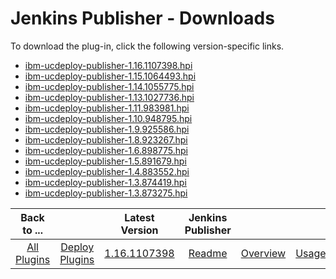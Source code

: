 
# Jenkins Publisher - Downloads

To download the plug-in, click the following version-specific links.

- [ibm-ucdeploy-publisher-1.16.1107398.hpi](https://raw.githubusercontent.com/UrbanCode/IBM-UCD-PLUGINS/main/files/jenkins-ud-plugin/ibm-ucdeploy-publisher-1.16.1107398.hpi)
- [ibm-ucdeploy-publisher-1.15.1064493.hpi](https://raw.githubusercontent.com/UrbanCode/IBM-UCD-PLUGINS/main/files/jenkins-ud-plugin/ibm-ucdeploy-publisher-1.15.1064493.hpi)
- [ibm-ucdeploy-publisher-1.14.1055775.hpi](https://raw.githubusercontent.com/UrbanCode/IBM-UCD-PLUGINS/main/files/jenkins-ud-plugin/ibm-ucdeploy-publisher-1.14.1055775.hpi)
- [ibm-ucdeploy-publisher-1.13.1027736.hpi](https://raw.githubusercontent.com/UrbanCode/IBM-UCD-PLUGINS/main/files/jenkins-ud-plugin/ibm-ucdeploy-publisher-1.13.1027736.hpi)
- [ibm-ucdeploy-publisher-1.11.983981.hpi](https://raw.githubusercontent.com/UrbanCode/IBM-UCD-PLUGINS/main/files/jenkins-ud-plugin/ibm-ucdeploy-publisher-1.11.983981.hpi)
- [ibm-ucdeploy-publisher-1.10.948795.hpi](https://raw.githubusercontent.com/UrbanCode/IBM-UCD-PLUGINS/main/files/jenkins-ud-plugin/ibm-ucdeploy-publisher-1.10.948795.hpi)
- [ibm-ucdeploy-publisher-1.9.925586.hpi](https://raw.githubusercontent.com/UrbanCode/IBM-UCD-PLUGINS/main/files/jenkins-ud-plugin/ibm-ucdeploy-publisher-1.9.925586.hpi)
- [ibm-ucdeploy-publisher-1.8.923267.hpi](https://raw.githubusercontent.com/UrbanCode/IBM-UCD-PLUGINS/main/files/jenkins-ud-plugin/ibm-ucdeploy-publisher-1.8.923267.hpi)
- [ibm-ucdeploy-publisher-1.6.898775.hpi](https://raw.githubusercontent.com/UrbanCode/IBM-UCD-PLUGINS/main/files/jenkins-ud-plugin/ibm-ucdeploy-publisher-1.6.898775.hpi)
- [ibm-ucdeploy-publisher-1.5.891679.hpi](https://raw.githubusercontent.com/UrbanCode/IBM-UCD-PLUGINS/main/files/jenkins-ud-plugin/ibm-ucdeploy-publisher-1.5.891679.hpi)
- [ibm-ucdeploy-publisher-1.4.883552.hpi](https://raw.githubusercontent.com/UrbanCode/IBM-UCD-PLUGINS/main/files/jenkins-ud-plugin/ibm-ucdeploy-publisher-1.4.883552.hpi)
- [ibm-ucdeploy-publisher-1.3.874419.hpi](https://raw.githubusercontent.com/UrbanCode/IBM-UCD-PLUGINS/main/files/jenkins-ud-plugin/ibm-ucdeploy-publisher-1.3.874419.hpi)
- [ibm-ucdeploy-publisher-1.3.873275.hpi](https://raw.githubusercontent.com/UrbanCode/IBM-UCD-PLUGINS/main/files/jenkins-ud-plugin/ibm-ucdeploy-publisher-1.3.873275.hpi)

|Back to ...||Latest Version|Jenkins Publisher |||
| :---: | :---: | :---: | :---: | :---: | :---: |
|[All Plugins](../../index.md)|[Deploy Plugins](../README.md)|[1.16.1107398](https://raw.githubusercontent.com/UrbanCode/IBM-UCD-PLUGINS/main/files/jenkins-ud-plugin/ibm-ucdeploy-publisher-1.16.1107398.hpi)|[Readme](README.md)|[Overview](overview.md)|[Usage](usage.md)|
